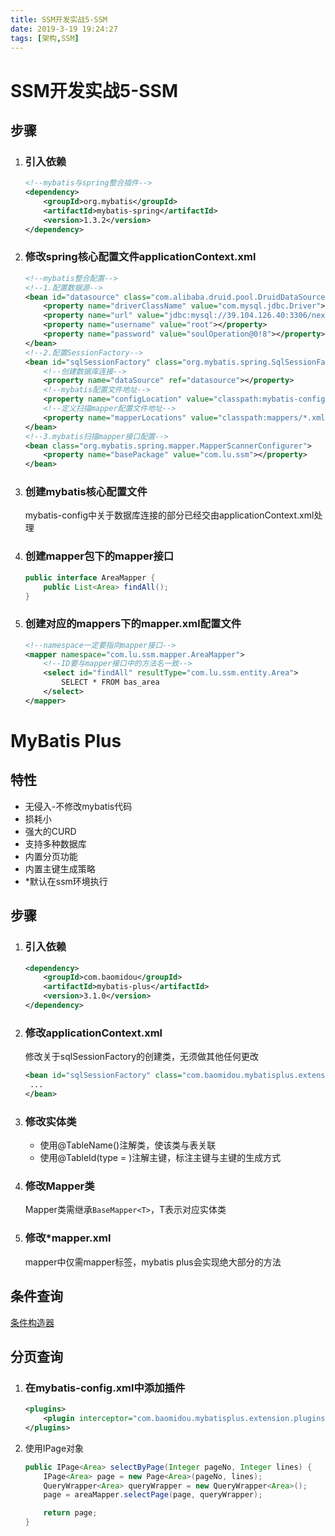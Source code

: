 ```yaml
---
title: SSM开发实战5-SSM
date: 2019-3-19 19:24:27
tags: [架构,SSM]
---
```


# SSM开发实战5-SSM

## 步骤

1. ### 引入依赖

   ```xml
   <!--mybatis与spring整合插件-->
   <dependency>
       <groupId>org.mybatis</groupId>
       <artifactId>mybatis-spring</artifactId>
       <version>1.3.2</version>
   </dependency>
   ```

2. ### 修改spring核心配置文件applicationContext.xml

   ```xml
   <!--mybatis整合配置-->
   <!--1.配置数据源-->
   <bean id="datasource" class="com.alibaba.druid.pool.DruidDataSource">
       <property name="driverClassName" value="com.mysql.jdbc.Driver"></property>
       <property name="url" value="jdbc:mysql://39.104.126.40:3306/next-shop?useUnicode=true&amp;characterEncoding=utf-8"></property>
       <property name="username" value="root"></property>
       <property name="password" value="soulOperation@0!8"></property>
   </bean>
   <!--2.配置SessionFactory-->
   <bean id="sqlSessionFactory" class="org.mybatis.spring.SqlSessionFactoryBean">
       <!--创建数据库连接-->
       <property name="dataSource" ref="datasource"></property>
       <!--mybatis配置文件地址-->
       <property name="configLocation" value="classpath:mybatis-config.xml"></property>
       <!--定义扫描mapper配置文件地址-->
       <property name="mapperLocations" value="classpath:mappers/*.xml"></property>
   </bean>
   <!--3.mybatis扫描mapper接口配置-->
   <bean class="org.mybatis.spring.mapper.MapperScannerConfigurer">
       <property name="basePackage" value="com.lu.ssm"></property>
   </bean>
   ```

3. ### 创建mybatis核心配置文件

   mybatis-config中关于数据库连接的部分已经交由applicationContext.xml处理

4. ### 创建mapper包下的mapper接口

   ```java
   public interface AreaMapper {
       public List<Area> findAll();
   }
   ```

5. ### 创建对应的mappers下的mapper.xml配置文件

   ```xml
   <!--namespace一定要指向mapper接口-->
   <mapper namespace="com.lu.ssm.mapper.AreaMapper">
       <!--ID要与mapper接口中的方法名一致-->
       <select id="findAll" resultType="com.lu.ssm.entity.Area">
           SELECT * FROM bas_area
       </select>
   </mapper>
   ```

# MyBatis Plus

## 特性

- 无侵入-不修改mybatis代码
- 损耗小
- 强大的CURD
- 支持多种数据库
- 内置分页功能
- 内置主键生成策略
- *默认在ssm环境执行

## 步骤

1. ### 引入依赖

   ```xml
   <dependency>
       <groupId>com.baomidou</groupId>
       <artifactId>mybatis-plus</artifactId>
       <version>3.1.0</version>
   </dependency>
   ```

2. ### 修改applicationContext.xml

   修改关于sqlSessionFactory的创建类，无须做其他任何更改

   ```xml
   <bean id="sqlSessionFactory" class="com.baomidou.mybatisplus.extension.spring.MybatisSqlSessionFactoryBean">
   	...
   </bean>
   ```

3. ### 修改实体类

   - 使用@TableName()注解类，使该类与表关联
   - 使用@TableId(type = )注解主键，标注主键与主键的生成方式

4. ### 修改Mapper类

   Mapper类需继承`BaseMapper<T>`，T表示对应实体类

5. ### 修改*mapper.xml

   mapper中仅需mapper标签，mybatis plus会实现绝大部分的方法

## 条件查询

[条件构造器](https://mybatis.plus/guide/wrapper.html)

## 分页查询

1. ### 在mybatis-config.xml中添加插件

   ```xml
   <plugins>
       <plugin interceptor="com.baomidou.mybatisplus.extension.plugins.PaginationInterceptor"></plugin>
   </plugins>
   ```

2. 使用IPage对象

   ```java
   public IPage<Area> selectByPage(Integer pageNo, Integer lines) {
       IPage<Area> page = new Page<Area>(pageNo, lines);
       QueryWrapper<Area> queryWrapper = new QueryWrapper<Area>();
       page = areaMapper.selectPage(page, queryWrapper);
   
       return page;
   }
   ```

